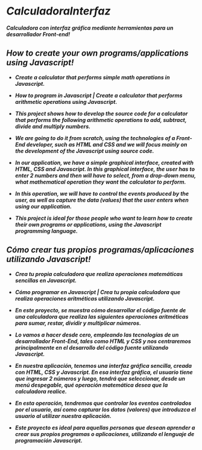# _CalculadoraInterfaz_

**_Calculadora con interfaz gráfica mediante herramientas para un desarrollador Front-end!_**

## _How to create your own programs/applications using Javascript!_

- **_Create a calculator that performs simple math operations in Javascript._**
  
- **_How to program in Javascript | Create a calculator that performs arithmetic operations using Javascript._**
  
- **_This project shows how to develop the source code for a calculator that performs the following arithmetic operations to add, subtract, divide and multiply numbers._**
  
- **_We are going to do it from scratch, using the technologies of a Front-End developer, such as HTML and CSS and we will focus mainly on the development of the Javascript using source code._**
  
- **_In our application, we have a simple graphical interface, created with HTML, CSS and Javascript. In this graphical interface, the user has to enter 2 numbers and then will have to select, from a drop-down menu, what mathematical operation they want the calculator to perform._**
  
- **_In this operation, we will have to control the events produced by the user, as well as capture the data (values) that the user enters when using our application._**
  
- **_This project is ideal for those people who want to learn how to create their own programs or applications, using the Javascript programming language._**
  
## _Cómo crear tus propios programas/aplicaciones utilizando Javascript!_

- **_Crea tu propia calculadora que realiza operaciones matemáticas sencillas en Javascript._**
 
- **_Cómo programar en Javascript | Crea tu propia calculadora que realiza operaciones aritméticas utilizando Javascript._**

- **_En este proyecto, se muestra cómo desarrollar el código fuente de una calculadora que realiza las siguientes operaciones aritméticas para sumar, restar, dividir y multiplicar números._**
  
- **_Lo vamos a hacer desde cero, empleando las tecnologías de un desarrollador Front-End, tales como HTML y CSS y nos centraremos principalmente en el desarrollo del código fuente utilizando Javascript._**
 
- **_En nuestra aplicación, tenemos una interfaz gráfica sencilla, creada con HTML, CSS y Javascript. En esa interfaz gráfica, el usuario tiene que ingresar 2 números y luego, tendrá que seleccionar, desde un menú despegable, qué operación matemática desea que la calculadora realice._**
  
- **_En esta operación, tendremos que controlar los eventos controlados por el usuario, así como capturar los datos (valores) que introduzca el usuario al utilizar nuestra aplicación._**
  
- **_Este proyecto es ideal para aquellas personas que desean aprender a crear sus propios programas o aplicaciones, utilizando el lenguaje de programación Javascript._**
